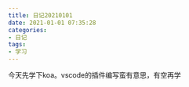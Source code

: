 ```yaml
---
title: 日记20210101
date: 2021-01-01 07:35:28
categories:
- 日记
tags:
- 学习
--- 
```

今天先学下koa。vscode的插件编写蛮有意思，有空再学 
